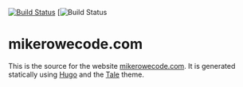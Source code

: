 [![Build Status](https://travis-ci.org/mrowe/mikerowecode.com.svg?branch=master)](https://travis-ci.org/mrowe/mikerowecode.com)
[![Build Status](https://codebuild.ap-southeast-2.amazonaws.com/badges?uuid=eyJlbmNyeXB0ZWREYXRhIjoiZlVVaU9tNjhzamdYZ0x0eWdpbGg1ZDl3bnY3NFRydjVsREx6N2FXRkZUdzdDZE1VYlhjYkpNSUJJWUg4aysrNm1ZVHN6V2ZvRHFJS0YrZTRjUlp0cit3PSIsIml2UGFyYW1ldGVyU3BlYyI6InNhUm9VRFhsa1I0SjN6SlEiLCJtYXRlcmlhbFNldFNlcmlhbCI6MX0%3D&branch=master)

# mikerowecode.com

This is the source for the
website [mikerowecode.com](https://mikerowecode.com). It is generated
statically using [Hugo][] and the [Tale][] theme.

[Hugo]: http://gohugo.io/
[Tale]: https://github.com/EmielH/tale-hugo/
